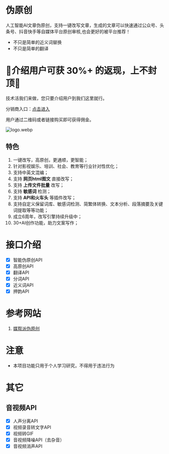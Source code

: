 # 伪原创

人工智能AI文章伪原创，支持一键改写文章，生成的文章可以快速通过公众号、头条号、抖音快手等自媒体平台原创审核,也会更好的被平台推荐！

- 不只是简单的近义词替换
- 不只是简单的翻译

# 🚀️介绍用户可获 **30%+** 的返现，上不封顶🚀️

技术活我们来做，您只要介绍用户到我们这里就行。

分销商入口：[点击进入](https://ai.meibp.com/user/agency.html)

用户通过二维码或者链接购买即可获得佣金。

![logo.webp](./assets/logo.webp)

## 特色

1. 一键改写，高原创，更通顺，更智能；
2. 针对影视娱乐、培训、社会、教育等行业针对性优化；
3. 支持中英文混编；
4. 支持 **网页html图文** 直接改写；
5. 支持 **上传文件批量** 改写；
6. 支持 **敏感词** 检测；
7. 支持 **API和火车头** 等插件改写；
8. 支持自定义保留词库、敏感词检测、简繁体转换、文本分析、段落摘要及关键词提取等等功能；
9. 成立6周年，改写引擎持续升级中；
10. 30+AI创作功能，助力文案写作；

# 接口介绍

- [X]  智能伪原创API
- [X]  高原创API
- [X]  翻译API
- [X]  分词API
- [X]  近义词API
- [X]  押韵API

# 参考网站

1. [媒帮派伪原创](https://ai.meibp.com/?_f=gh)

# 注意

* 本项目功能只用于个人学习研究，不得用于违法行为

# 其它

## 音视频API

- [X]  人声分离API
- [X]  视频录音转文字API
- [X]  视频转GIF
- [X]  音视频降噪API（去杂音）
- [X]  音视频消声API
